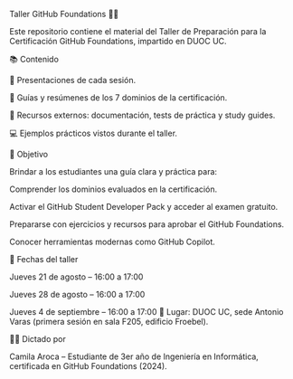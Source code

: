 Taller GitHub Foundations 🐙✨

Este repositorio contiene el material del Taller de Preparación para la Certificación GitHub Foundations, impartido en DUOC UC.

📚 Contenido

📂 Presentaciones de cada sesión.

📝 Guías y resúmenes de los 7 dominios de la certificación.

🔗 Recursos externos: documentación, tests de práctica y study guides.

💻 Ejemplos prácticos vistos durante el taller.

🎯 Objetivo

Brindar a los estudiantes una guía clara y práctica para:

Comprender los dominios evaluados en la certificación.

Activar el GitHub Student Developer Pack y acceder al examen gratuito.

Prepararse con ejercicios y recursos para aprobar el GitHub Foundations.

Conocer herramientas modernas como GitHub Copilot.

📅 Fechas del taller

Jueves 21 de agosto – 16:00 a 17:00

Jueves 28 de agosto – 16:00 a 17:00

Jueves 4 de septiembre – 16:00 a 17:00
📍 Lugar: DUOC UC, sede Antonio Varas (primera sesión en sala F205, edificio Froebel).

👩‍💻 Dictado por

Camila Aroca – Estudiante de 3er año de Ingeniería en Informática, certificada en GitHub Foundations (2024).
